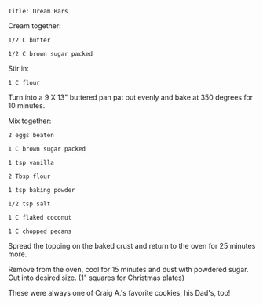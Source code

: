 ~~~ recipe-info
Title: Dream Bars
~~~

Cream together:

~~~ recipe-ingredients
1/2 C butter

1/2 C brown sugar packed
~~~

Stir in:

~~~ recipe-ingredients
1 C flour
~~~

Turn into a 9 X 13" buttered pan pat out evenly and bake at 350 degrees for 10 minutes.

Mix together:

~~~ recipe-ingredients
2 eggs beaten

1 C brown sugar packed

1 tsp vanilla

2 Tbsp flour

1 tsp baking powder

1/2 tsp salt

1 C flaked coconut

1 C chopped pecans
~~~

Spread the topping on the baked crust and return to the oven for 25 minutes more.

Remove from the oven, cool for 15 minutes and dust with powdered sugar. Cut into desired size. (1"
squares for Christmas plates)

These were always one of Craig A.'s favorite cookies, his Dad's, too!
